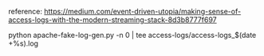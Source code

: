 reference: https://medium.com/event-driven-utopia/making-sense-of-access-logs-with-the-modern-streaming-stack-8d3b8777f697

python apache-fake-log-gen.py -n 0 | tee access-logs/access-logs_$(date +%s).log